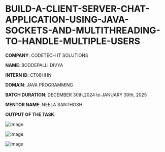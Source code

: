 # BUILD-A-CLIENT-SERVER-CHAT-APPLICATION-USING-JAVA-SOCKETS-AND-MULTITHREADING-TO-HANDLE-MULTIPLE-USERS

**COMPANY**: CODETECH IT SOLUTIONS

**NAME**: BODDEPALLI DIVYA

**INTERN ID**: CT08HHN

**DOMAIN**: JAVA PROGRAMMING

**BATCH DURATION**: DECEMBER 30th,2024 to JANUARY 30th, 2025

**MENTOR NAME**: NEELA SANTHOSH

**OUTPUT OF THE TASK**:

![Image](https://github.com/user-attachments/assets/634742d2-21b1-4caf-a723-c2c66174315a)

![Image](https://github.com/user-attachments/assets/18e835c1-7bf4-4a89-8ed4-87e98d49fa95)

![Image](https://github.com/user-attachments/assets/caeee8bc-c60d-4ab4-9cf6-3d97a484d4f4)
